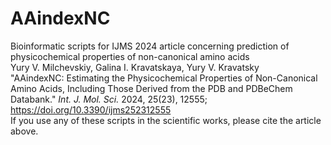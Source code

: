 # AAindexNC
Bioinformatic scripts for IJMS 2024 article concerning prediction of physicochemical properties of non-canonical amino acids
<br>Yury V. Milchevskiy, Galina I. Kravatskaya, Yury V. Kravatsky
<br>"AAindexNC: Estimating the Physicochemical Properties of Non-Canonical Amino Acids, Including Those Derived from the PDB and PDBeChem Databank." <I>Int. J. Mol. Sci.</I> 2024, 25(23), 12555;
https://doi.org/10.3390/ijms252312555
<br>If you use any of these scripts in the scientific works, please cite the article above.
